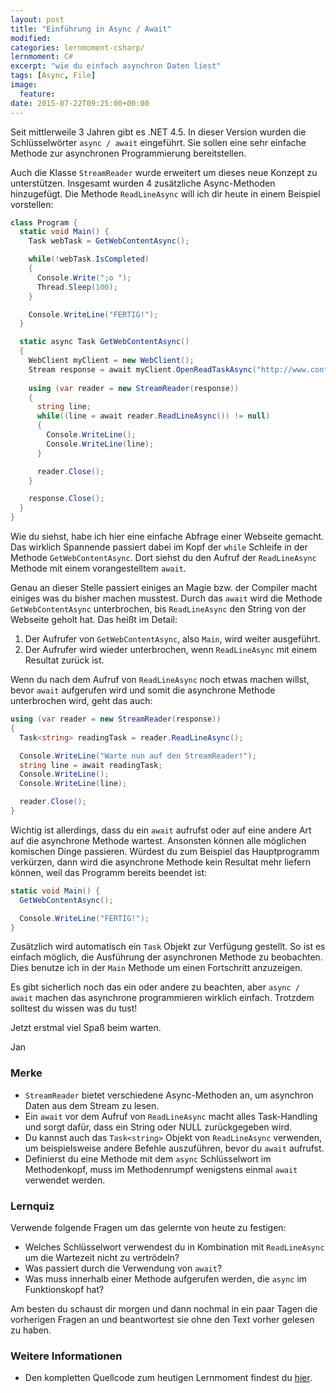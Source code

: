 ```yaml
---
layout: post
title: "Einführung in Async / Await"
modified:
categories: lernmoment-csharp/
lernmoment: C#
excerpt: "wie du einfach asynchron Daten liest"
tags: [Async, File]
image:
  feature:
date: 2015-07-22T09:25:00+00:00
---
```


Seit mittlerweile 3 Jahren gibt es .NET 4.5. In dieser Version wurden die Schlüsselwörter `async / await` eingeführt. Sie sollen eine sehr einfache Methode zur asynchronen Programmierung bereitstellen.

Auch die Klasse `StreamReader` wurde erweitert um dieses neue Konzept zu unterstützen. Insgesamt wurden 4 zusätzliche Async-Methoden hinzugefügt. Die Methode `ReadLineAsync` will ich dir heute in einem Beispiel vorstellen:

```cs
class Program {
  static void Main() {
    Task webTask = GetWebContentAsync();

    while(!webTask.IsCompleted)
    {
      Console.Write(";o ");
      Thread.Sleep(100);
    }

    Console.WriteLine("FERTIG!");
  }

  static async Task GetWebContentAsync()
  {
    WebClient myClient = new WebClient();
    Stream response = await myClient.OpenReadTaskAsync("http://www.contoso.com/index.htm");
  
    using (var reader = new StreamReader(response))
    {
      string line;
      while((line = await reader.ReadLineAsync()) != null)
      {
        Console.WriteLine();
        Console.WriteLine(line);
      }

      reader.Close();
    }

    response.Close();
  }
}
```

Wie du siehst, habe ich hier eine einfache Abfrage einer Webseite gemacht. Das wirklich Spannende passiert dabei im Kopf der `while` Schleife in der Methode `GetWebContentAsync`. Dort siehst du den Aufruf der `ReadLineAsync` Methode mit einem vorangestelltem `await`.

Genau an dieser Stelle passiert einiges an Magie bzw. der Compiler macht einiges was du bisher machen musstest. Durch das `await` wird die Methode `GetWebContentAsync` unterbrochen, bis `ReadLineAsync` den String von der Webseite geholt hat. Das heißt im Detail:

1.	Der Aufrufer von `GetWebContentAsync`, also `Main`, wird weiter ausgeführt.
2.	Der Aufrufer wird wieder unterbrochen, wenn `ReadLineAsync` mit einem Resultat zurück ist.

Wenn du nach dem Aufruf von `ReadLineAsync` noch etwas machen willst, bevor `await` aufgerufen wird und somit die asynchrone Methode unterbrochen wird, geht das auch:

```cs
using (var reader = new StreamReader(response))
{
  Task<string> readingTask = reader.ReadLineAsync();

  Console.WriteLine("Warte nun auf den StreamReader!");
  string line = await readingTask;
  Console.WriteLine();
  Console.WriteLine(line);

  reader.Close();
}
```

Wichtig ist allerdings, dass du ein `await` aufrufst oder auf eine andere Art auf die asynchrone Methode wartest. Ansonsten können alle möglichen komischen Dinge passieren. Würdest du zum Beispiel das Hauptprogramm verkürzen, dann wird die asynchrone Methode kein Resultat mehr liefern können, weil das Programm bereits beendet ist:

```cs
static void Main() {
  GetWebContentAsync();

  Console.WriteLine("FERTIG!");
}
```

Zusätzlich wird automatisch ein `Task` Objekt zur Verfügung gestellt. So ist es einfach möglich, die Ausführung der asynchronen Methode zu beobachten. Dies benutze ich in der `Main` Methode um einen Fortschritt anzuzeigen.

Es gibt sicherlich noch das ein oder andere zu beachten, aber `async / await` machen das asynchrone programmieren wirklich einfach. Trotzdem solltest du wissen was du tust!

Jetzt erstmal viel Spaß beim warten.

Jan

### Merke

-	`StreamReader` bietet verschiedene Async-Methoden an, um asynchron Daten aus dem Stream zu lesen.
-	Ein `await` vor dem Aufruf von `ReadLineAsync` macht alles Task-Handling und sorgt dafür, dass ein String oder NULL zurückgegeben wird.
-	Du kannst auch das `Task<string>` Objekt von `ReadLineAsync` verwenden, um beispielsweise andere Befehle auszuführen, bevor du `await` aufrufst.
-	Definierst du eine Methode mit dem `async` Schlüsselwort im Methodenkopf, muss im Methodenrumpf wenigstens einmal `await` verwendet werden.

### Lernquiz 

Verwende folgende Fragen um das gelernte von heute zu festigen:

-	Welches Schlüsselwort verwendest du in Kombination mit `ReadLineAsync` um die Wartezeit nicht zu vertrödeln?
-	Was passiert durch die Verwendung von `await`?
-	Was muss innerhalb einer Methode aufgerufen werden, die `async` im Funktionskopf hat?

Am besten du schaust dir morgen und dann nochmal in ein paar Tagen die vorherigen Fragen an und beantwortest sie ohne den Text vorher gelesen zu haben.

### Weitere Informationen

-	Den kompletten Quellcode zum heutigen Lernmoment findest du [hier](https://github.com/LernMoment/csharp-fortgeschrittene/tree/master/AsyncAwaitEinfuehrung).
